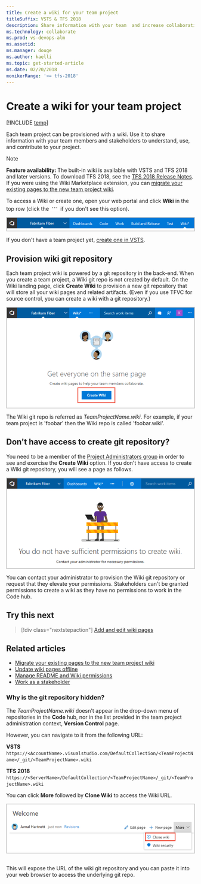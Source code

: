 ```yaml
---
title: Create a wiki for your team project
titleSuffix: VSTS & TFS 2018
description: Share information with your team  and increase collaboration using a built-in team project wiki provided by Visual Studio Team Services (VSTS)  
ms.technology: collaborate
ms.prod: vs-devops-alm
ms.assetid: 
ms.manager: douge
ms.author: kaelli
ms.topic: get-started-article
ms.date: 02/20/2018
monikerRange: '>= tfs-2018'
---
```



# Create a wiki for your team project

[!INCLUDE [temp](../_shared/version-vsts-tfs-2018.md)]

Each team project can be provisioned with a wiki. Use it to share information with your team members and stakeholders to understand, use, and contribute to your project.

>[!NOTE]  
><b>Feature availability: </b>The built-in wiki is available with VSTS and TFS 2018 and later versions. To download TFS 2018, see the [TFS 2018 Release Notes](https://www.visualstudio.com/en-us/news/releasenotes/tfs2018-relnotes). If you were using the Wiki Marketplace extension, you can [migrate your existing pages to the new team project wiki](migrate-extension-wiki-pages.md).

To access a Wiki or create one, open your web portal and click **Wiki** in the top row (click the ![actions icon](../_img/icons/actions-icon.png) if you don't see this option). 

<img align="top" src="_img/wiki/wiki-pivot.png" alt="Wiki shows as a tab in VSTS" style="border: 1px solid #C3C3C3;" />

If you don't have a team project yet, [create one in VSTS](../user-guide/sign-up-invite-teammates.md).


## Provision wiki git repository

Each team project wiki is powered by a git repository in the back-end. When you create a team project, a Wiki git repo is not created by default. On the Wiki landing page, click **Create Wiki** to provision a new git repository that will store all your wiki pages and related artifacts. (Even if you use TFVC for source control, you can create a wiki with a git repository.)

<img align="top" src="_img/wiki/wiki-create.png" alt="Create a wiki" style="border: 1px solid #C3C3C3;" />  

The Wiki git repo is referred as *TeamProjectName.wiki*. For example, if your team project is 'foobar' then the Wiki repo is called 'foobar.wiki'.

## Don't have access to create git repository?

You need to be a member of the [Project Administrators group](../security/set-project-collection-level-permissions.md) in order to see and exercise the **Create Wiki** option. If you don't have access to create a Wiki git repository, you will see a page as follows.

<img align="top" src="_img/wiki/wiki-security-no-contributor.PNG" alt="Unable to create a Wiki repository" style="border: 1px solid #C3C3C3;" />  

You can contact your administrator to provision the Wiki git repository or request that they elevate your permissions. Stakeholders can't be granted permissions to create a wiki as they have no permissions to work in the Code hub. 


## Try this next
> [!div class="nextstepaction"]
> [Add and edit wiki pages](add-edit-wiki.md) 


## Related articles

- [Migrate your existing pages to the new team project wiki](migrate-extension-wiki-pages.md)
- [Update wiki pages offline](wiki-update-offline.md)
- [Manage README and Wiki permissions](manage-readme-wiki-permissions.md)
- [Work as a stakeholder](../security/get-started-stakeholder.md)

### Why is the git repository hidden?

The *TeamProjectName.wiki* doesn't appear in the drop-down menu of repositories in the **Code** hub, nor in the list provided in the team project administration context, **Version Control** page.  
 
However, you can navigate to it from the following URL:

**VSTS**
`https://<AccountName>.visualstudio.com/DefaultCollection/<TeamProjectName>/_git/<TeamProjectName>.wiki` 

**TFS 2018**
`https://<ServerName>/DefaultCollection/<TeamProjectName>/_git/<TeamProjectName>.wiki` 

You can click **More** followed by **Clone Wiki** to access the Wiki URL.

<img align="top" src="_img/wiki/clone-wiki.PNG" alt="Clone wiki" style="border: 1px solid #C3C3C3;" />    

This will expose the URL of the wiki git repository and you can paste it into your web browser to access the underlying git repo.
